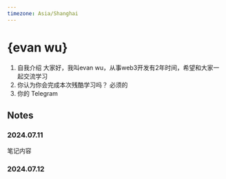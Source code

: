 ```yaml
---
timezone: Asia/Shanghai
---
```


# {evan wu}

1. 自我介绍
大家好，我叫evan wu，从事web3开发有2年时间，希望和大家一起交流学习
2. 你认为你会完成本次残酷学习吗？
必须的
3. 你的 Telegram

## Notes

<!-- Content_START -->

### 2024.07.11

笔记内容

### 2024.07.12

<!-- Content_END -->
